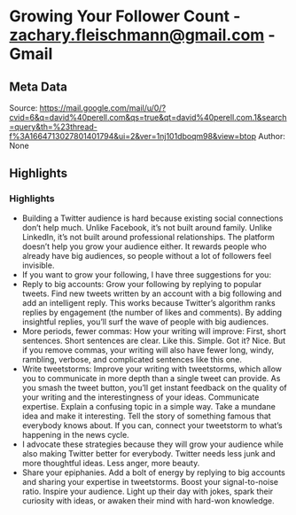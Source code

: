 # Growing Your Follower Count - zachary.fleischmann@gmail.com - Gmail

## Meta Data

Source:  https://mail.google.com/mail/u/0/?cvid=6&q=david%40perell.com&qs=true&qt=david%40perell.com.1&search=query&th=%23thread-f%3A1664713027801401794&ui=2&ver=1nj101dboqm98&view=btop 
Author: None

## Highlights

### Highlights

- Building a Twitter audience is hard because existing social connections don’t help much. Unlike Facebook, it’s not built around family. Unlike LinkedIn, it’s not built around professional relationships.
  The platform doesn’t help you grow your audience either. It rewards people who already have big audiences, so people without a lot of followers feel invisible.
- If you want to grow your following, I have three suggestions for you:
- Reply to big accounts: Grow your following by replying to popular tweets. Find new tweets written by an account with a big following and add an intelligent reply. This works because Twitter’s algorithm ranks replies by engagement (the number of likes and comments). By adding insightful replies, you’ll surf the wave of people with big audiences.
- More periods, fewer commas: How your writing will improve: First, short sentences. Short sentences are clear. Like this. Simple. Got it? Nice. But if you remove commas, your writing will also have fewer long, windy, rambling, verbose, and complicated sentences like this one.
- Write tweetstorms: Improve your writing with tweetstorms, which allow you to communicate in more depth than a single tweet can provide. As you smash the tweet button, you’ll get instant feedback on the quality of your writing and the interestingness of your ideas. Communicate expertise. Explain a confusing topic in a simple way. Take a mundane idea and make it interesting. Tell the story of something famous that everybody knows about. If you can, connect your tweetstorm to what’s happening in the news cycle.
- I advocate these strategies because they will grow your audience while also making Twitter better for everybody. Twitter needs less junk and more thoughtful ideas. Less anger, more beauty.
- Share your epiphanies. Add a bolt of energy by replying to big accounts and sharing your expertise in tweetstorms. Boost your signal-to-noise ratio. Inspire your audience. Light up their day with jokes, spark their curiosity with ideas, or awaken their mind with hard-won knowledge.
